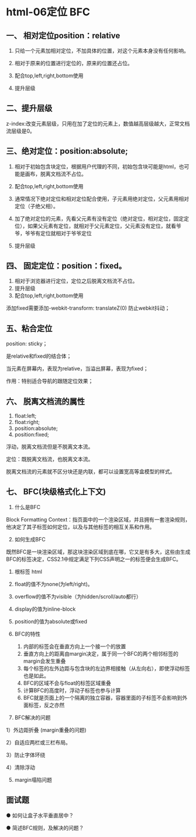 # html-06定位 BFC
## 一、 相对定位position：relative
1. 只给一个元素加相对定位，不加具体的位置，对这个元素本身没有任何影响。

2. 相对于原来的位置进行定位的，原来的位置还占位。

3. 配合top,left,right,bottom使用

4. 提升层级



## 二、提升层级
z-index:改变元素层级，只用在加了定位的元素上，数值越高层级越大，正常文档流层级是0。



## 三、绝对定位：position:absolute;
1. 相对于初始包含块定位，根据用户代理的不同，初始包含块可能是html，也可能是画布，脱离文档流不占位。

3. 配合top,left,right,bottom使用

4. 通常情况下绝对定位和相对定位配合使用，子元素用绝对定位，父元素用相对定位（子绝父相）。

5. 加了绝对定位的元素，先看父元素有没有定位（绝对定位，相对定位，固定定位），如果父元素有定位，就相对于父元素定位，父元素没有定位，就看爷爷，爷爷有定位就相对于爷爷定位

6. 提升层级



## 四、 固定定位：position：fixed。
1. 相对于浏览器进行定位，定位之后脱离文档流不占位。
3. 提升层级
4. 配合top,left,right,bottom使用

添加fixed需要添加-webkit-transform: translateZ(0) 防止webkit抖动；

## 五、粘合定位
position: sticky；

是relative和fixed的结合体；

当元素在屏幕内，表现为relative，当溢出屏幕，表现为fixed；

作用：特别适合导航的跟随定位效果；

 

## 六、 脱离文档流的属性
1. float:left;
2. float:right;
3. position:absolute;
4. position:fixed;

浮动，脱离文档流但是不脱离文本流。

定位：既脱离文档流，也脱离文本流。

脱离文档流的元素就不区分块还是内联，都可以设置宽高等盒模型的样式。

 


## 七、 BFC(块级格式化上下文)
1. 什么是BFC

Block Formatting Context：指页面中的一个渲染区域，并且拥有一套渲染规则，他决定了其子标签如何定位，以及与其他标签的相互关系和作用。

2. 如何生成BFC

既然BFC是一块渲染区域，那这块渲染区域到底在哪，它又是有多大，这些由生成BFC的标签决定，CSS2.1中规定满足下列CSS声明之一的标签便会生成BFC。

1. 根标签 html
2. float的值不为none(为left/right)。
3. overflow的值不为visible（为hidden/scroll/auto都行）
4. display的值为inline-block
5. position的值为absolute或fixed



3. BFC的特性

	1. 内部的标签会在垂直方向上一个接一个的放置
	2. 垂直方向上的距离由margin决定，属于同一个BFC的两个相邻标签的margin会发生重叠 
	3. 每个标签的左外边距与包含块的左边界相接触（从左向右），即使浮动标签也是如此。
	4. BFC的区域不会与float的标签区域重叠
	5. 计算BFC的高度时，浮动子标签也参与计算
	6. BFC就是页面上的一个隔离的独立容器，容器里面的子标签不会影响到外面标签，反之亦然 




4. BFC解决的问题

1）外边距折叠 (margin重叠的问题)

2）自适应两栏或三栏布局。

3）防止字体环绕

4）清除浮动 

5) margin塌陷问题 











## 面试题
● 如何让盒子水平垂直居中？

● 简述BFC规则，及解决的问题？

